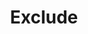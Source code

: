 ---
title: Exclude
tags: ["exclude", "subtract", "difference", "mask", "overlap", "cutout", "negative-space"]
icon: exclude
svg: '<svg xmlns="http://www.w3.org/2000/svg" width="24" height="24" fill="none" viewBox="0 0 24 24" stroke-width="1.5" stroke-linecap="round" stroke-linejoin="round" stroke="currentColor"><path d="M8.4 15.6H6a3 3 0 0 1-3-3V6a3 3 0 0 1 3-3h6.6a3 3 0 0 1 3 3v2.4m-7.2 7.2V18a3 3 0 0 0 3 3H18a3 3 0 0 0 3-3v-6.6a3 3 0 0 0-3-3h-2.4m-7.2 7.2v-1.8m0 1.8h1.8m5.4-7.2h-1.8m1.8 0v1.8m-7.2 0a1.8 1.8 0 0 1 1.8-1.8m5.4 5.4a1.8 1.8 0 0 1-1.8 1.8"/></svg>'
---
